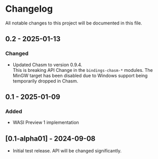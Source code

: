 # Changelog

All notable changes to this project will be documented in this file.

## 0.2 - 2025-01-13

### Changed

- Updated Chasm to version 0.9.4.  
  This is breaking API Change in the `bindings-chasm-*` modules.
  The MinGW target has been disabled due to Windows support being temporarily dropped in Chasm.

## 0.1 - 2025-01-09

### Added

- WASI Preview 1 implementation

## [0.1-alpha01] - 2024-09-08

- Initial test release. API will be changed significantly.
